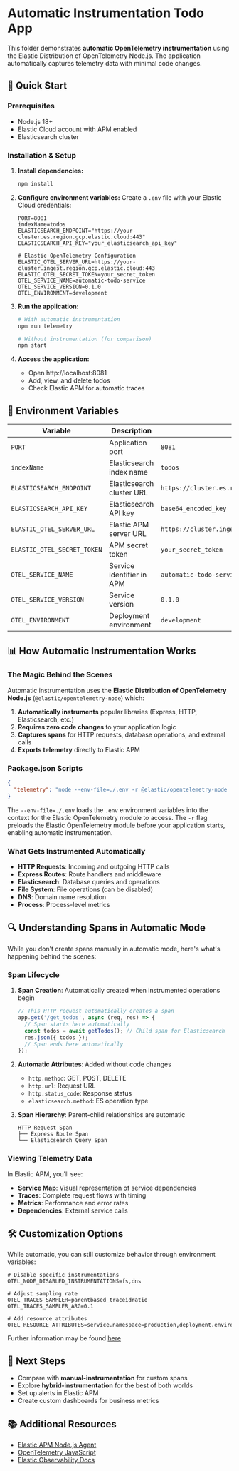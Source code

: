 # Automatic Instrumentation Todo App

This folder demonstrates **automatic OpenTelemetry instrumentation** using the Elastic Distribution of OpenTelemetry Node.js. The application automatically captures telemetry data with minimal code changes.

## 🚀 Quick Start

### Prerequisites
- Node.js 18+
- Elastic Cloud account with APM enabled
- Elasticsearch cluster

### Installation & Setup

1. **Install dependencies:**
   ```bash
   npm install
   ```

2. **Configure environment variables:**
   Create a `.env` file with your Elastic Cloud credentials:
   ```env
   PORT=8081
   indexName=todos
   ELASTICSEARCH_ENDPOINT="https://your-cluster.es.region.gcp.elastic.cloud:443"
   ELASTICSEARCH_API_KEY="your_elasticsearch_api_key"

   # Elastic OpenTelemetry Configuration
   ELASTIC_OTEL_SERVER_URL=https://your-cluster.ingest.region.gcp.elastic.cloud:443
   ELASTIC_OTEL_SECRET_TOKEN=your_secret_token
   OTEL_SERVICE_NAME=automatic-todo-service
   OTEL_SERVICE_VERSION=0.1.0
   OTEL_ENVIRONMENT=development
   ```

3. **Run the application:**
   ```bash
   # With automatic instrumentation
   npm run telemetry

   # Without instrumentation (for comparison)
   npm start
   ```

4. **Access the application:**
   - Open http://localhost:8081
   - Add, view, and delete todos
   - Check Elastic APM for automatic traces

## 🔧 Environment Variables

| Variable | Description | Example |
|----------|-------------|---------|
| `PORT` | Application port | `8081` |
| `indexName` | Elasticsearch index name | `todos` |
| `ELASTICSEARCH_ENDPOINT` | Elasticsearch cluster URL | `https://cluster.es.region.elastic.cloud:443` |
| `ELASTICSEARCH_API_KEY` | Elasticsearch API key | `base64_encoded_key` |
| `ELASTIC_OTEL_SERVER_URL` | Elastic APM server URL | `https://cluster.ingest.region.elastic.cloud:443` |
| `ELASTIC_OTEL_SECRET_TOKEN` | APM secret token | `your_secret_token` |
| `OTEL_SERVICE_NAME` | Service identifier in APM | `automatic-todo-service` |
| `OTEL_SERVICE_VERSION` | Service version | `0.1.0` |
| `OTEL_ENVIRONMENT` | Deployment environment | `development` |

## 📊 How Automatic Instrumentation Works

### The Magic Behind the Scenes

Automatic instrumentation uses the **Elastic Distribution of OpenTelemetry Node.js** (`@elastic/opentelemetry-node`) which:

1. **Automatically instruments** popular libraries (Express, HTTP, Elasticsearch, etc.)
2. **Requires zero code changes** to your application logic
3. **Captures spans** for HTTP requests, database operations, and external calls
4. **Exports telemetry** directly to Elastic APM

### Package.json Scripts

```json
{
  "telemetry": "node --env-file=./.env -r @elastic/opentelemetry-node ./index.js"
}
```

The `--env-file=./.env` loads the `.env` environment variables into the context for the Elastic OpenTelemetry module to access. The `-r` flag preloads the Elastic OpenTelemetry module before your application starts, enabling automatic instrumentation.

### What Gets Instrumented Automatically

- **HTTP Requests**: Incoming and outgoing HTTP calls
- **Express Routes**: Route handlers and middleware
- **Elasticsearch**: Database queries and operations
- **File System**: File operations (can be disabled)
- **DNS**: Domain name resolution
- **Process**: Process-level metrics

## 🔍 Understanding Spans in Automatic Mode

While you don't create spans manually in automatic mode, here's what's happening behind the scenes:

### Span Lifecycle

1. **Span Creation**: Automatically created when instrumented operations begin
   ```javascript
   // This HTTP request automatically creates a span
   app.get('/get_todos', async (req, res) => {
     // Span starts here automatically
     const todos = await getTodos(); // Child span for Elasticsearch
     res.json({ todos });
     // Span ends here automatically
   });
   ```

2. **Automatic Attributes**: Added without code changes
   - `http.method`: GET, POST, DELETE
   - `http.url`: Request URL
   - `http.status_code`: Response status
   - `elasticsearch.method`: ES operation type

3. **Span Hierarchy**: Parent-child relationships are automatic
   ```
   HTTP Request Span
   ├── Express Route Span
   └── Elasticsearch Query Span
   ```

### Viewing Telemetry Data

In Elastic APM, you'll see:
- **Service Map**: Visual representation of service dependencies
- **Traces**: Complete request flows with timing
- **Metrics**: Performance and error rates
- **Dependencies**: External service calls

## 🛠️ Customization Options

While automatic, you can still customize behavior through environment variables:

```env
# Disable specific instrumentations
OTEL_NODE_DISABLED_INSTRUMENTATIONS=fs,dns

# Adjust sampling rate
OTEL_TRACES_SAMPLER=parentbased_traceidratio
OTEL_TRACES_SAMPLER_ARG=0.1

# Add resource attributes
OTEL_RESOURCE_ATTRIBUTES=service.namespace=production,deployment.environment=prod
```

Further information may be found [here](https://opentelemetry.io/docs/zero-code/js/configuration/)

## 🔗 Next Steps

- Compare with **manual-instrumentation** for custom spans
- Explore **hybrid-instrumentation** for the best of both worlds
- Set up alerts in Elastic APM
- Create custom dashboards for business metrics

## 📚 Additional Resources

- [Elastic APM Node.js Agent](https://www.elastic.co/guide/en/apm/agent/nodejs/current/index.html)
- [OpenTelemetry JavaScript](https://opentelemetry.io/docs/instrumentation/js/)
- [Elastic Observability Docs](https://www.elastic.co/guide/en/observability/8.19/index.html)